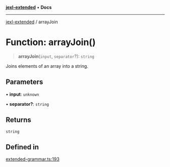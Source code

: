[**jexl-extended**](../README.md) • **Docs**

***

[jexl-extended](../globals.md) / arrayJoin

# Function: arrayJoin()

> **arrayJoin**(`input`, `separator`?): `string`

Joins elements of an array into a string.

## Parameters

• **input**: `unknown`

• **separator?**: `string`

## Returns

`string`

## Defined in

[extended-grammar.ts:193](https://github.com/nikoraes/jexl-extended/blob/6615aed6c8a07c2ecf0502c413d5c565a91b5f13/src/extended-grammar.ts#L193)

